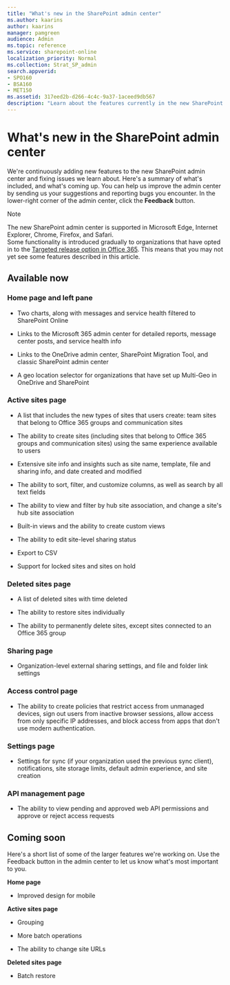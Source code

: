 ```yaml
---
title: "What's new in the SharePoint admin center"
ms.author: kaarins
author: kaarins
manager: pamgreen
audience: Admin
ms.topic: reference
ms.service: sharepoint-online
localization_priority: Normal
ms.collection: Strat_SP_admin
search.appverid:
- SPO160
- BSA160
- MET150
ms.assetid: 317eed2b-d266-4c4c-9a37-1aceed9db567
description: "Learn about the features currently in the new SharePoint admin center, and those coming soon."
---
```


# What's new in the SharePoint admin center

We're continuously adding new features to the new SharePoint admin center and fixing issues we learn about. Here's a summary of what's included, and what's coming up. You can help us improve the admin center by sending us your suggestions and reporting bugs you encounter. In the lower-right corner of the admin center, click the **Feedback** button. 
  
> [!NOTE]
> The new SharePoint admin center is supported in Microsoft Edge, Internet Explorer, Chrome, Firefox, and Safari. <br>Some functionality is introduced gradually to organizations that have opted in to the [Targeted release option in Office 365](/office365/admin/manage/release-options-in-office-365). This means that you may not yet see some features described in this article. 
  
## Available now

### Home page and left pane
  
- Two charts, along with messages and service health filtered to SharePoint Online
    
- Links to the Microsoft 365 admin center for detailed reports, message center posts, and service health info
    
- Links to the OneDrive admin center, SharePoint Migration Tool, and classic SharePoint admin center
    
- A geo location selector for organizations that have set up Multi-Geo in OneDrive and SharePoint
    
### Active sites page
  
- A list that includes the new types of sites that users create: team sites that belong to Office 365 groups and communication sites
    
- The ability to create sites (including sites that belong to Office 365 groups and communication sites) using the same experience available to users
    
- Extensive site info and insights such as site name, template, file and sharing info, and date created and modified
    
- The ability to sort, filter, and customize columns, as well as search by all text fields

- The ability to view and filter by hub site association, and change a site's hub site association
    
- Built-in views and the ability to create custom views
    
- The ability to edit site-level sharing status 
    
- Export to CSV
    
- Support for locked sites and sites on hold
    
### Deleted sites page
  
- A list of deleted sites with time deleted
    
- The ability to restore sites individually

- The ability to permanently delete sites, except sites connected to an Office 365 group
    
### Sharing page
  
- Organization-level external sharing settings, and file and folder link settings

### Access control page
  
- The ability to create policies that restrict access from unmanaged devices, sign out users from inactive browser sessions, allow access from only specific IP addresses, and block access from apps that don't use modern authentication. 

### Settings page
  
- Settings for sync (if your organization used the previous sync client), notifications, site storage limits, default admin experience, and site creation

### API management page
  
- The ability to view pending and approved web API permissions and approve or reject access requests
    
## Coming soon

Here's a short list of some of the larger features we're working on. Use the Feedback button in the admin center to let us know what's most important to you.
  
 **Home page**
  
- Improved design for mobile
    
 **Active sites page**
  
- Grouping
    
- More batch operations

- The ability to change site URLs
    
 **Deleted sites page**
  
- Batch restore
    

    

    

